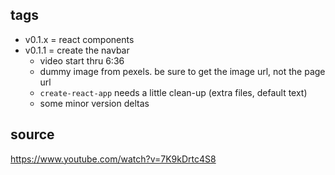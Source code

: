 ## tags

- v0.1.x = react components
- v0.1.1 = create the navbar
  - video start thru 6:36
  - dummy image from pexels. be sure to get the image url, not the page url
  - `create-react-app` needs a little clean-up (extra files, default text)
  - some minor version deltas

## source

https://www.youtube.com/watch?v=7K9kDrtc4S8

